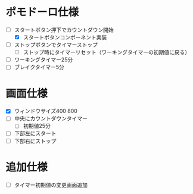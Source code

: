 # ポモドーロ仕様
- [ ] スタートボタン押下でカウントダウン開始
  - [x] スタートボタンコンポーネント実装
- [ ] ストップボタンでタイマーストップ
  - [ ] ストップ時にタイマーリセット（ワーキングタイマーの初期値に戻る）
- [ ] ワーキングタイマー25分
- [ ] ブレイクタイマー5分

# 画面仕様
- [x] ウィンドウサイズ400 800
- [ ] 中央にカウントダウンタイマー
  - [ ] 初期値25分
- [ ] 下部左にスタート
- [ ] 下部右にストップ

# 追加仕様
- [ ] タイマー初期値の変更画面追加


